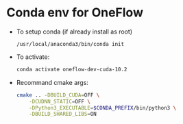 # Conda env for OneFlow

- To setup conda (if already install as root)
    ```
    /usr/local/anaconda3/bin/conda init
    ```
- To activate:
    ```bash
    conda activate oneflow-dev-cuda-10.2
    ```

- Recommand cmake args:
    ```bash
    cmake .. -DBUILD_CUDA=OFF \
        -DCUDNN_STATIC=OFF \
        -DPython3_EXECUTABLE=$CONDA_PREFIX/bin/python3 \
        -DBUILD_SHARED_LIBS=ON
    ```

